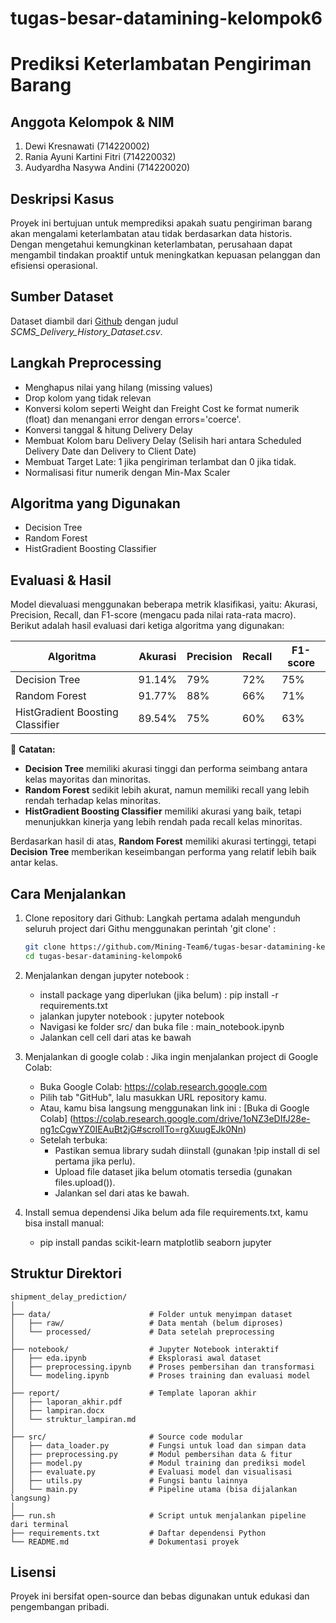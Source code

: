 # tugas-besar-datamining-kelompok6

# Prediksi Keterlambatan Pengiriman Barang 

## Anggota Kelompok & NIM

1. Dewi Kresnawati (714220002)
2. Rania Ayuni Kartini Fitri (714220032)
3. Audyardha Nasywa Andini (714220020)

## Deskripsi Kasus

Proyek ini bertujuan untuk memprediksi apakah suatu pengiriman barang akan mengalami keterlambatan atau tidak berdasarkan data historis. Dengan mengetahui kemungkinan keterlambatan, perusahaan dapat mengambil tindakan proaktif untuk meningkatkan kepuasan pelanggan dan efisiensi operasional.

## Sumber Dataset

Dataset diambil dari [Github]([https://www.kaggle.com/](https://github.com/Abhi1727/FedEx-Logistics-Performance-Analysis/blob/main/SCMS_Delivery_History_Dataset.csv)) dengan judul *SCMS_Delivery_History_Dataset.csv*.  

## Langkah Preprocessing

- Menghapus nilai yang hilang (missing values)
- Drop kolom yang tidak relevan
- Konversi kolom seperti Weight dan Freight Cost ke format numerik (float) dan menangani error dengan errors='coerce'.
- Konversi tanggal & hitung Delivery Delay
- Membuat Kolom baru Delivery Delay (Selisih hari antara Scheduled Delivery Date dan Delivery to Client Date)
- Membuat Target Late: 1 jika pengiriman terlambat dan 0 jika tidak.
- Normalisasi fitur numerik dengan Min-Max Scaler

## Algoritma yang Digunakan

- Decision Tree 
- Random Forest
- HistGradient Boosting Classifier

## Evaluasi & Hasil

Model dievaluasi menggunakan beberapa metrik klasifikasi, yaitu: Akurasi, Precision, Recall, dan F1-score (mengacu pada nilai rata-rata macro). Berikut adalah hasil evaluasi dari ketiga algoritma yang digunakan:

| Algoritma                       | Akurasi | Precision | Recall | F1-score |
|--------------------------------|---------|-----------|--------|----------|
| Decision Tree                  | 91.14%  | 79%       | 72%    | 75%      |
| Random Forest                  | 91.77%  | 88%       | 66%    | 71%      |
| HistGradient Boosting Classifier | 89.54%  | 75%       | 60%    | 63%      |

📌 **Catatan:**
- **Decision Tree** memiliki akurasi tinggi dan performa seimbang antara kelas mayoritas dan minoritas.
- **Random Forest** sedikit lebih akurat, namun memiliki recall yang lebih rendah terhadap kelas minoritas.
- **HistGradient Boosting Classifier** memiliki akurasi yang baik, tetapi menunjukkan kinerja yang lebih rendah pada recall kelas minoritas.

Berdasarkan hasil di atas, **Random Forest** memiliki akurasi tertinggi, tetapi **Decision Tree** memberikan keseimbangan performa yang relatif lebih baik antar kelas.

## Cara Menjalankan

1. Clone repository dari Github:
   Langkah pertama adalah mengunduh seluruh project dari Githu menggunakan perintah 'git clone' :
   
   ```bash
   git clone https://github.com/Mining-Team6/tugas-besar-datamining-kelompok6.git
   cd tugas-besar-datamining-kelompok6
   
2. Menjalankan dengan jupyter notebook :
   - install package yang diperlukan (jika belum) :
     pip install -r requirements.txt
   - jalankan jupyter notebook :
     jupyter notebook
   - Navigasi ke folder src/ dan buka file :
     main_notebook.ipynb
   - Jalankan cell cell dari atas ke bawah

3. Menjalankan di google colab :
   Jika ingin menjalankan project di Google Colab:
   - Buka Google Colab: https://colab.research.google.com
   - Pilih tab "GitHub", lalu masukkan URL repository kamu.
   - Atau, kamu bisa langsung menggunakan link ini :
   [Buka di Google Colab] (https://colab.research.google.com/drive/1oNZ3eDIfJ28e-ng1cCgwYZ0IEAuBt2jG#scrollTo=rgXuugEJk0Nn)
   - Setelah terbuka:
     * Pastikan semua library sudah diinstall (gunakan !pip install di sel pertama jika perlu).
     * Upload file dataset jika belum otomatis tersedia (gunakan files.upload()).
     * Jalankan sel dari atas ke bawah.
    
4. Install semua dependensi
   Jika belum ada file requirements.txt, kamu bisa install manual:
   - pip install pandas scikit-learn matplotlib seaborn jupyter

 ## Struktur Direktori

 ```
shipment_delay_prediction/
│
├── data/                      # Folder untuk menyimpan dataset
│   ├── raw/                   # Data mentah (belum diproses)
│   └── processed/             # Data setelah preprocessing
│
├── notebook/                  # Jupyter Notebook interaktif
│   ├── eda.ipynb              # Eksplorasi awal dataset
│   ├── preprocessing.ipynb    # Proses pembersihan dan transformasi
│   └── modeling.ipynb         # Proses training dan evaluasi model
│
├── report/                    # Template laporan akhir
│   ├── laporan_akhir.pdf
│   ├── lampiran.docx
│   └── struktur_lampiran.md
│
├── src/                       # Source code modular
│   ├── data_loader.py         # Fungsi untuk load dan simpan data
│   ├── preprocessing.py       # Modul pembersihan data & fitur
│   ├── model.py               # Modul training dan prediksi model
│   ├── evaluate.py            # Evaluasi model dan visualisasi
│   ├── utils.py               # Fungsi bantu lainnya
│   └── main.py                # Pipeline utama (bisa dijalankan langsung)
│
├── run.sh                     # Script untuk menjalankan pipeline dari terminal
├── requirements.txt           # Daftar dependensi Python
└── README.md                  # Dokumentasi proyek
```

## Lisensi
Proyek ini bersifat open-source dan bebas digunakan untuk edukasi dan pengembangan pribadi.


   
